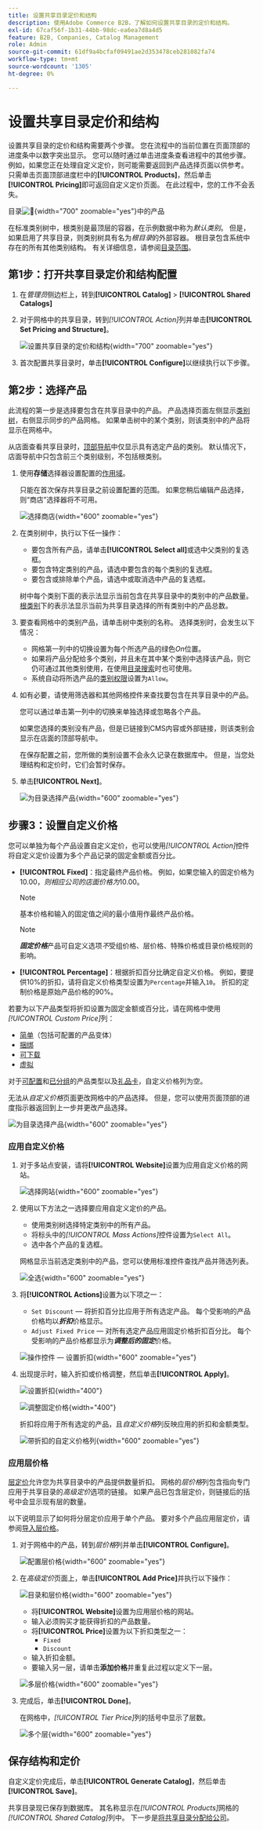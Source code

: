 ```yaml
---
title: 设置共享目录定价和结构
description: 使用Adobe Commerce B2B，了解如何设置共享目录的定价和结构。
exl-id: 67caf56f-1b31-44bb-98dc-ea6ea7d8a4d5
feature: B2B, Companies, Catalog Management
role: Admin
source-git-commit: 61df9a4bcfaf09491ae2d353478ceb281082fa74
workflow-type: tm+mt
source-wordcount: '1305'
ht-degree: 0%

---
```


# 设置共享目录定价和结构

设置共享目录的定价和结构需要两个步骤。 您在流程中的当前位置在页面顶部的进度条中以数字突出显示。 您可以随时通过单击进度条查看进程中的其他步骤。 例如，如果您正在处理自定义定价，则可能需要返回到产品选择页面以供参考。 只需单击页面顶部进度栏中的&#x200B;**[!UICONTROL Products]**，然后单击&#x200B;**[!UICONTROL Pricing]**&#x200B;即可返回自定义定价页面。 在此过程中，您的工作不会丢失。

目录![&#128279;](./assets/shared-catalog-products-workspace.png){width="700" zoomable="yes"}中的产品

在标准类别树中，根类别是最顶层的容器，在示例数据中称为&#x200B;_默认类别_。 但是，如果启用了共享目录，则类别树具有名为&#x200B;_根目录_&#x200B;的外部容器。 根目录包含系统中存在的所有其他类别结构。 有关详细信息，请参阅[目录范围](../catalog/introduction.md#catalog-scope)。

## 第1步：打开共享目录定价和结构配置

1. 在&#x200B;_管理员_&#x200B;侧边栏上，转到&#x200B;**[!UICONTROL Catalog]** > **[!UICONTROL Shared Catalogs]**

1. 对于网格中的共享目录，转到&#x200B;_[!UICONTROL Action]_&#x200B;列并单击&#x200B;**[!UICONTROL Set Pricing and Structure]**。

   ![设置共享目录的定价和结构](./assets/shared-catalog-set-pricing-structure.png){width="700" zoomable="yes"}

1. 首次配置共享目录时，单击&#x200B;**[!UICONTROL Configure]**&#x200B;以继续执行以下步骤。

## 第2步：选择产品

此流程的第一步是选择要包含在共享目录中的产品。 产品选择页面左侧显示[类别树](../catalog/category-create.md)，右侧显示同步的产品网格。 如果单击树中的某个类别，则该类别中的产品将显示在网格中。

从店面查看共享目录时，[顶部导航](../catalog/navigation-top.md)中仅显示具有选定产品的类别。 默认情况下，店面导航中只包含前三个类别级别，不包括根类别。

1. 使用&#x200B;**存储**&#x200B;选择器设置配置的[作用域](../catalog/introduction.md#product-scope)。

   只能在首次保存共享目录之前设置配置的范围。 如果您稍后编辑产品选择，则“商店”选择器将不可用。

   ![选择商店](./assets/shared-catalog-products-scope.png){width="600" zoomable="yes"}

1. 在类别树中，执行以下任一操作：

   - 要包含所有产品，请单击&#x200B;**[!UICONTROL Select all]**&#x200B;或选中父类别的复选框。
   - 要包含特定类别的产品，请选中要包含的每个类别的复选框。
   - 要包含或排除单个产品，请选中或取消选中产品的复选框。

   树中每个类别下面的表示法显示当前包含在共享目录中的类别中的产品数量。 [根类别](../catalog/category-root.md)下的表示法显示当前为共享目录选择的所有类别中的产品总数。

1. 要查看网格中的类别产品，请单击树中类别的名称。 选择类别时，会发生以下情况：

   - 网格第一列中的切换设置为每个所选产品的绿色&#x200B;_On_&#x200B;位置。
   - 如果将产品分配给多个类别，并且未在其中某个类别中选择该产品，则它仍可通过其他类别使用，在使用[目录搜索](../catalog/search.md)时也可使用。
   - 系统自动将所选产品的[类别权限](../catalog/category-permissions.md)设置为`Allow`。

1. 如有必要，请使用筛选器和其他网格控件来查找要包含在共享目录中的产品。

   您可以通过单击第一列中的切换来单独选择或忽略各个产品。

   如果您选择的类别没有产品，但是已链接到CMS内容或外部链接，则该类别会显示在店面的顶部导航中。

   在保存配置之前，您所做的类别设置不会永久记录在数据库中。 但是，当您处理结构和定价时，它们会暂时保存。

1. 单击&#x200B;**[!UICONTROL Next]**。

   ![为目录选择产品](./assets/shared-catalog-select-products-step-1.png){width="600" zoomable="yes"}

## 步骤3：设置自定义价格

您可以单独为每个产品设置自定义定价，也可以使用&#x200B;_[!UICONTROL Action]_&#x200B;控件将自定义定价设置为多个产品记录的固定金额或百分比。

- **[!UICONTROL Fixed]**：指定最终产品价格。 例如，如果您输入的固定价格为$10.00，则相应公司的店面价格为$10.00。

  >[!NOTE]
  >
  >基本价格和输入的固定值之间的最小值用作最终产品价格。

  >[!NOTE]
  >
  >**_固定价格_**&#x200B;产品可自定义选项&#x200B;_不_&#x200B;受组价格、层价格、特殊价格或目录价格规则的影响。

- **[!UICONTROL Percentage]**：根据折扣百分比确定自定义价格。 例如，要提供10%的折扣，请将自定义价格类型设置为`Percentage`并输入`10`。 折扣的定制价格是原始产品价格的90%。

若要为以下产品类型将折扣设置为固定金额或百分比，请在网格中使用&#x200B;_[!UICONTROL Custom Price]_&#x200B;列：

- [简单](../catalog/product-create-simple.md)（包括可配置的产品变体）
- [捆绑](../catalog/product-create-bundle.md)
- [可下载](../catalog/product-create-downloadable.md)
- [虚拟](../catalog/product-create-virtual.md)

对于[可配置](../catalog/product-create-configurable.md)和[已分组](../catalog/product-create-grouped.md)的产品类型以及[礼品卡](../catalog/product-gift-card-create.md)，自定义价格列为空。

无法从&#x200B;_自定义价格_&#x200B;页面更改网格中的产品选择。 但是，您可以使用页面顶部的进度指示器返回到上一步并更改产品选择。

![为目录选择产品](./assets/shared-catalog-custome-prices-step-3.png){width="600" zoomable="yes"}

### 应用自定义价格

1. 对于多站点安装，请将&#x200B;**[!UICONTROL Website]**&#x200B;设置为应用自定义价格的网站。

   ![选择网站](./assets/shared-catalog-scope-pricing.png){width="600" zoomable="yes"}

1. 使用以下方法之一选择要应用自定义定价的产品。

   - 使用类别树选择特定类别中的所有产品。
   - 将标头中的&#x200B;_[!UICONTROL Mass Actions]_&#x200B;控件设置为`Select All`。
   - 选中各个产品的复选框。

   网格显示当前选定类别中的产品，您可以使用标准控件查找产品并筛选列表。

   ![全选](./assets/shared-catalog-custom-pricing-mass-actions.png){width="600" zoomable="yes"}

1. 将&#x200B;**[!UICONTROL Actions]**&#x200B;设置为以下项之一：

   - `Set Discount` — 将折扣百分比应用于所有选定产品。 每个受影响的产品价格均以&#x200B;**_折扣_**&#x200B;价格显示。
   - `Adjust Fixed Price` — 对所有选定产品应用固定价格折扣百分比。 每个受影响的产品价格都显示为&#x200B;**_调整后的固定_**&#x200B;价格。

   ![操作控件 — 设置折扣](./assets/shared-catalog-set-custom-prices-discount-action.png){width="600" zoomable="yes"}

1. 出现提示时，输入折扣或价格调整，然后单击&#x200B;**[!UICONTROL Apply]**。

   ![设置折扣](./assets/shared-catalog-set-custom-prices-discount.png){width="400"}<br/>

   ![调整固定价格](./assets/shared-catalog-set-custom-fixed-prices.png){width="400"}

   折扣将应用于所有选定的产品，且&#x200B;_自定义价格_&#x200B;列反映应用的折扣和金额类型。

   ![带折扣的自定义价格列](./assets/shared-catalog-set-custom-prices-discount-applied.png){width="600" zoomable="yes"}

### 应用层价格

[层定价](../catalog/product-price-tier.md)允许您为共享目录中的产品提供数量折扣。 网格的&#x200B;_层价格_&#x200B;列包含指向专门应用于共享目录的&#x200B;_高级定价_&#x200B;选项的链接。 如果产品已包含层定价，则链接后的括号中会显示现有层的数量。

以下说明显示了如何将分层定价应用于单个产品。 要对多个产品应用层定价，请参阅[导入层价格](../systems/data-import-price-tier.md)。

1. 对于网格中的产品，转到&#x200B;_层价格_&#x200B;列并单击&#x200B;**[!UICONTROL Configure]**。

   ![配置层价格](./assets/shared-catalog-tier-price-configure.png){width="600" zoomable="yes"}

1. 在&#x200B;_高级定价_&#x200B;页面上，单击&#x200B;**[!UICONTROL Add Price]**&#x200B;并执行以下操作：

   ![目录和层价格](./assets/shared-catalog-tier-price-configure-add-price.png){width="600" zoomable="yes"}

   - 将&#x200B;**[!UICONTROL Website]**&#x200B;设置为应用层价格的网站。
   - 输入必须购买才能获得折扣的产品数量。
   - 将&#x200B;**[!UICONTROL Price]**&#x200B;设置为以下折扣类型之一：
      - `Fixed`
      - `Discount`
   - 输入折扣金额。
   - 要输入另一层，请单击&#x200B;**添加价格**&#x200B;并重复此过程以定义下一层。

   ![多层价格](./assets/shared-catalog-tier-price-configure-multiple-tiers.png){width="600" zoomable="yes"}

1. 完成后，单击&#x200B;**[!UICONTROL Done]**。

   在网格中，_[!UICONTROL Tier Price]_&#x200B;列的括号中显示了层数。

   ![多个层](./assets/shared-catalog-tier-price-configure-parentheses.png){width="600" zoomable="yes"}

## 保存结构和定价

自定义定价完成后，单击&#x200B;**[!UICONTROL Generate Catalog]**，然后单击&#x200B;**[!UICONTROL Save]**。

共享目录现已保存到数据库。 其名称显示在&#x200B;_[!UICONTROL Products]_&#x200B;网格的&#x200B;_[!UICONTROL Shared Catalog]_&#x200B;列中。 下一步是[将共享目录分配给公司](./catalog-shared-assign-companies.md)。
